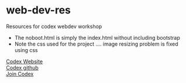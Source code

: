 # web-dev-res
Resources for codex webdev workshop

* The noboot.html is simply the index.html without including bootstrap
* Note the css used for the project .... image resizing problem is fixed using css

[Codex Website](http://codex-iter.ml "Codex Website")   
[Codex github](https://github.com/codex-iter "Codex")   
[Join Codex](https://github.com/codex-iter/join-us "Join Codex")   
